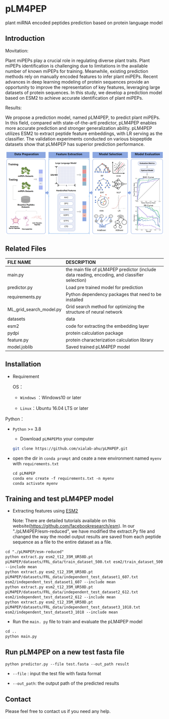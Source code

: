# pLM4PEP

plant miRNA encoded peptides prediction based on protein language model

## Introduction

Movitation:

Plant miPEPs play a crucial role in regulating diverse plant traits. Plant miPEPs identification is challenging due to limitations in the available number of known miPEPs for training. Meanwhile, existing prediction methods rely on manually encoded features to infer plant miPEPs. Recent advances in deep learning modeling of protein sequences provide an opportunity to improve the representation of key features, leveraging large datasets of protein sequences. In this study, we develop a prediction model based on ESM2 to achieve accurate identification of plant miPEPs.

Results:

We propose a prediction model, named pLM4PEP, to predict plant miPEPs. In this field, compared with state-of-the-artl predictor,  pLM4PEP enables more accurate prediction and stronger generalization ability. pLM4PEP utilizes ESM2 to extract peptide feature embeddings, with LR serving as the classifier. The validation experiments conducted on various biopeptide datasets show that pLM4PEP has superior prediction performance.

![draft](./figure/framework.png)

## Related Files

| FILE NAME               | DESCRIPTION                                                                                   |
|:----------------------- |:--------------------------------------------------------------------------------------------- |
| main.py                 | the main file of pLM4PEP predictor (include data reading, encoding, and classifier selection) |
| predictor.py            | Load pre trained model for prediction                                                         |
| requirements.py         | Python dependency packages that need to be installed                                          |
| ML_grid_search_model.py | Grid search method for optimizing the structure of neural network                             |
| datasets                | data                                                                                          |
| esm2                    | code for extracting the embedding layer                                                       |
| pydpi                   | protein calculation package                                                                   |
| feature.py              | protein characterization calculation library                                                  |
| model.joblib            | Saved trained pLM4PEP model                                                                   |

## Installation

- Requirement
  
  OS：
  
  - `Windows` ：Windows10 or later
  
  - `Linux`：Ubuntu 16.04 LTS or later

Python：

- `Python` >= 3.8
  
  - Download `pLM4PEP`to your computer
  
  ```bash
  git clone https://github.com/xialab-ahu/pLM4PEP.git
  ```

- open the dir in `conda prompt` and ceate a new environment named `myenv` with `requirements.txt`
  
  ```
  cd pLM4PEP
  conda env create -f requirements.txt -n myenv
  conda activate myenv
  ```


## Training and test pLM4PEP model
- Extracting features using [ESM2](https://github.com/facebookresearch/esm)
  
    Note: There are detailed tutorials available on this website(https://github.com/facebookresearch/esm).
    In our "./pLM4PEP/esm-reduced", we have modified the extract.Py file and changed the way the model output results are saved from each peptide sequence as a file to the entire dataset as a file.
```shell
cd "./pLM4PEP/esm-reduced"
python extract.py esm2_t12_35M_UR50D.pt pLM4PEP/datasets/FRL_data/train_dataset_500.txt esm2/train_dataset_500 --include mean
python extract.py esm2_t12_35M_UR50D.pt pLM4PEP/datasets/FRL_data/independent_test_dataset1_607.txt esm2/independent_test_dataset1_607 --include mean
python extract.py esm2_t12_35M_UR50D.pt pLM4PEP/datasets/FRL_data/independent_test_dataset2_612.txt esm2/independent_test_dataset2_612 --include mean
python extract.py esm2_t12_35M_UR50D.pt pLM4PEP/datasets/FRL_data/independent_test_dataset3_1018.txt esm2/independent_test_dataset3_1018 --include mean
```
- Run the `main. py` file to train and evaluate the pLM4PEP model
```shell
cd ..
python main.py
```

## Run pLM4PEP on a new test fasta file
```shell
python predictor.py --file test.fasta --out_path result
```

- `--file` : input the test file with fasta format

- `--out_path`: the output path of the predicted results


## Contact

Please feel free to contact us if you need any help.
